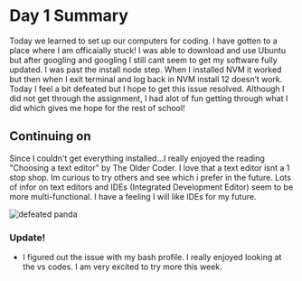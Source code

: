 # Day 1 Summary
Today we learned to set up our computers for coding. I have gotten to a place where I am officaially stuck! I was able to download and use Ubuntu but after googling and googling I still cant seem to get my software fully updated. I was past the install node step. When I installed NVM it worked but then when I exit terminal and log back in NVM install 12 doesn’t work. Today I feel a bit defeated but I hope to get this issue resolved. Although I did not get through the assignment, I had alot of fun getting through what I did which gives me hope for the rest of school!
## Continuing on
Since I couldn't get everything installed...I really enjoyed the reading "Choosing a text editor" by The Older Coder. I love that a text editor isnt a 1 stop shop. Im curious to try others and see which i prefer in the future. Lots of infor on text editors and IDEs (Integrated Development Editor) seem to be more multi-functional. I have a feeling I will like IDEs for my future. 

![defeated panda](http://2.bp.blogspot.com/-R4iyP3msHZg/UbVI-RiOC8I/AAAAAAAAANA/lwKuIKJvmuw/s400/panda_sleeping_sma)
 

### Update!
- I figured out the issue with my bash profile. I really enjoyed looking at the vs codes. I am very excited to try more this week.
